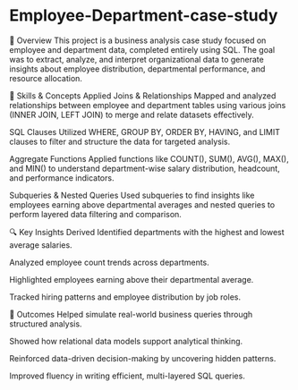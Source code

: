 # Employee-Department-case-study

📌 Overview
This project is a business analysis case study focused on employee and department data, completed entirely using SQL. The goal was to extract, analyze, and interpret organizational data to generate insights about employee distribution, departmental performance, and resource allocation.

🧰 Skills & Concepts Applied
Joins & Relationships
Mapped and analyzed relationships between employee and department tables using various joins (INNER JOIN, LEFT JOIN) to merge and relate datasets effectively.

SQL Clauses
Utilized WHERE, GROUP BY, ORDER BY, HAVING, and LIMIT clauses to filter and structure the data for targeted analysis.

Aggregate Functions
Applied functions like COUNT(), SUM(), AVG(), MAX(), and MIN() to understand department-wise salary distribution, headcount, and performance indicators.

Subqueries & Nested Queries
Used subqueries to find insights like employees earning above departmental averages and nested queries to perform layered data filtering and comparison.

🔍 Key Insights Derived
Identified departments with the highest and lowest average salaries.

Analyzed employee count trends across departments.

Highlighted employees earning above their departmental average.

Tracked hiring patterns and employee distribution by job roles.

🎯 Outcomes
Helped simulate real-world business queries through structured analysis.

Showed how relational data models support analytical thinking.

Reinforced data-driven decision-making by uncovering hidden patterns.

Improved fluency in writing efficient, multi-layered SQL queries.
